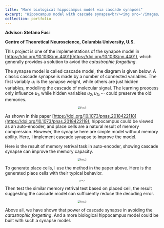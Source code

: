 ```yaml
---
title: "More biological hippocampus model via cascade synapses"
excerpt: "Hippocampus model with cascade synapse<br/><img src='/images/projects/fusi_2.png' width='400' height='400'>"
collection: portfolio
---
```




**Advisor: Stefano Fusi**

**Centre of Theoretical Neuroscience, Columbia University, U.S.** 

This project is one of the implementations of the synapse model in [https://doi.org/10.1038/nn.4401](https://doi.org/10.1038/nn.4401), which generally provides a solution to aviod the *catastrophic forgetting*. 

The synapse model is called cascade model, the diagram is given below. A classic cascade synapse is made by a number of connected variables. The first variably $u_1$ is the synapse weight, while others are just hidden variables, modelling the cascade of molecular signal. The learning preocess only influence $u_1$, while hidden variables $u_2, u_3,\cdots$ could preserve the old memories.

<p><center><img src="http://qiuyoungwang.github.io/images/projects/fusi_1.png" alt="Fusi_1" style="zoom: 50%" ></center></p>

As shown in this paper [https://doi.org/10.1073/pnas.2018422118](https://doi.org/10.1073/pnas.2018422118), hippocampus could be viewed as an auto-encoder, and place cells are a natural result of memory compression. However, the synapse here are simple model without memory ability. Here, I implement cascade synapse to improve the model.

Here is the result of memory retrival task in auto-encoder, showing cascade synapse can improve the memory capacity.

<p><center><img src="http://qiuyoungwang.github.io/images/projects/fusi_2.png" alt="Fusi_2" style="zoom: 50%" ></center></p>
To generate place cells, I use the method in the paper above. Here is the generated place cells with their typical behavior.

<p><center><img src="http://qiuyoungwang.github.io/images/projects/fusi_4.png" alt="Fusi_4" style="zoom: 30%" ></center></p>

Then test the similar memory retrival test based on placed cell, the result suggesting the cascade model can sufficiently reduce the decoding error.

<p><center><img src="http://qiuyoungwang.github.io/images/projects/fusi_3.png" alt="Fusi_3" style="zoom: 50%" ></center></p>

Above all, we have shown that power of cascade synapse in avoiding the *catastrophic forgetting*. And a more biological hippocampus model could be built with such a synapse model.
